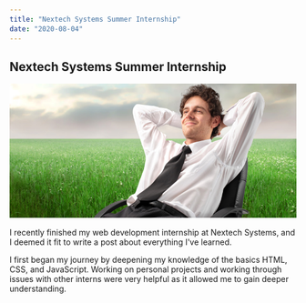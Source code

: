 ```yaml
---
title: "Nextech Systems Summer Internship"
date: "2020-08-04"
---
```


## Nextech Systems Summer Internship

![guy sitting](./images/nextech.jpg)

I recently finished my web development internship at Nextech Systems, and I deemed it fit to write a post about everything I've learned.

I first began my journey by deepening my knowledge of the basics HTML, CSS, and JavaScript. Working on personal projects and working through issues with other interns were very helpful as it allowed me to gain deeper understanding.
